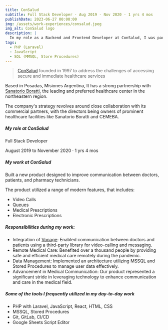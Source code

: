 ```yaml
---
title: ConSalud
subtitle: Full Stack Developer · Aug 2019 - Nov 2020 · 1 yrs 4 mos
publishDate: 2023-06-27 00:00:00
img: /assets/work-experiences/consalud.jpeg
img_alt: ConSalud logo 
description: |
  In my role as a Backend and Frontend Developer at ConSalud, I was part of a team that built a new product designed to improve communication between doctors, patients, and pharmacy technicians.
tags:
  - PHP (Laravel)
  - JavaScript
  - SQL (MMSQL, Store Procedures)
---
```


> [ConSalud](https://consalud.com.ar/) founded in 1997 to address the challenges of accessing secure and immediate healthcare services 

Based in Posadas, Misiones Argentina, It has a strong partnership with [Sanatorio Boratti](https://www.sanatorioboratti.com.ar/), the leading and preferred healthcare center in the northeastern region. 

The company's strategy revolves around close collaboration with its commercial partners, with the directors being owners of prominent healthcare facilities like Sanatorio Boratti and CEMEBA.

##### My role at ConSalud
Full Stack Developer

August 2019 to November 2020 · 1 yrs 4 mos

##### My work at ConSalud
Built a new product designed to improve communication between doctors, patients, and pharmacy technicians. 

The product utilized a range of modern features, that includes:
- Video Calls
- Queues
- Medical Prescriptions
- Electronic Prescriptions

##### Responsibilities during my work:
- Integration of [Vonage](https://www.vonage.com/): Enabled communication between doctors and patients using a third-party library for video-calling and messaging.
- Remote Medical Care: Benefited over a thousand people by providing safe and efficient medical care remotely during the pandemic.
- Data Management: Implemented an architecture utilizing MSSQL and Stored Procedures to manage user data effectively.
- Advancement in Medical Communication: Our product represented a significant stride in leveraging technology to enhance communication and care in the medical field.

##### Some of the tools I frequently utilized in my day-to-day work
- PHP with Laravel, JavaScript, React, HTML, CSS
- MSSQL, Stored Procedures
- Git, GitLab, CI/CD
- Google Sheets Script Editor